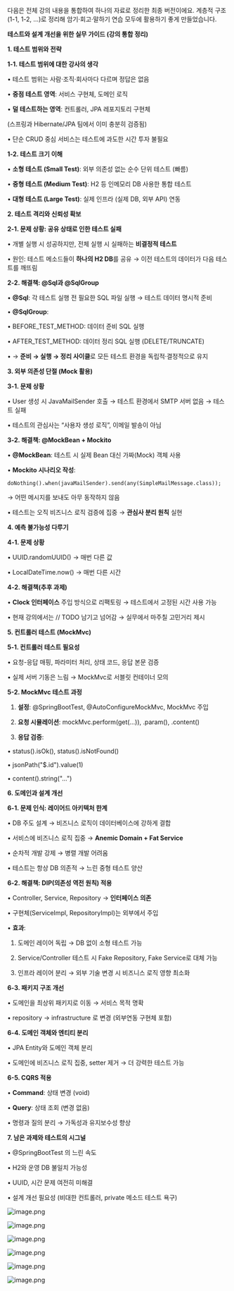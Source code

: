 다음은 전체 강의 내용을 통합하여 하나의 자료로 정리한 최종 버전이에요. 계층적 구조(1-1, 1-2, …)로 정리해 암기·회고·말하기 연습 모두에 활용하기 좋게 만들었습니다.

**테스트와 설계 개선을 위한 실무 가이드 (강의 통합 정리)**

**1. 테스트 범위와 전략**

**1-1. 테스트 범위에 대한 강사의 생각**

•	테스트 범위는 사람·조직·회사마다 다르며 정답은 없음

•	**중점 테스트 영역**: 서비스 구현체, 도메인 로직

•	**덜 테스트하는 영역**: 컨트롤러, JPA 레포지토리 구현체

(스프링과 Hibernate/JPA 팀에서 이미 충분히 검증됨)

•	단순 CRUD 중심 서비스는 테스트에 과도한 시간 투자 불필요

**1-2. 테스트 크기 이해**

•	**소형 테스트 (Small Test)**: 외부 의존성 없는 순수 단위 테스트 (빠름)

•	**중형 테스트 (Medium Test)**: H2 등 인메모리 DB 사용한 통합 테스트

•	**대형 테스트 (Large Test)**: 실제 인프라 (실제 DB, 외부 API) 연동

**2. 테스트 격리와 신뢰성 확보**

**2-1. 문제 상황: 공유 상태로 인한 테스트 실패**

•	개별 실행 시 성공하지만, 전체 실행 시 실패하는 **비결정적 테스트**

•	원인: 테스트 메소드들이 **하나의 H2 DB**를 공유 → 이전 테스트의 데이터가 다음 테스트를 깨뜨림

**2-2. 해결책: @Sql과 @SqlGroup**

•	**@Sql**: 각 테스트 실행 전 필요한 SQL 파일 실행 → 테스트 데이터 명시적 준비

•	**@SqlGroup**:

•	BEFORE_TEST_METHOD: 데이터 준비 SQL 실행

•	AFTER_TEST_METHOD: 데이터 정리 SQL 실행 (DELETE/TRUNCATE)

•	→ **준비 → 실행 → 정리 사이클**로 모든 테스트 환경을 독립적·결정적으로 유지

**3. 외부 의존성 단절 (Mock 활용)**

**3-1. 문제 상황**

•	User 생성 시 JavaMailSender 호출 → 테스트 환경에서 SMTP 서버 없음 → 테스트 실패

•	테스트의 관심사는 “사용자 생성 로직”, 이메일 발송이 아님

**3-2. 해결책: @MockBean + Mockito**

•	**@MockBean**: 테스트 시 실제 Bean 대신 가짜(Mock) 객체 사용

•	**Mockito 시나리오 작성**:

```
doNothing().when(javaMailSender).send(any(SimpleMailMessage.class));
```

→ 어떤 메시지를 보내도 아무 동작하지 않음

•	테스트는 오직 비즈니스 로직 검증에 집중 → **관심사 분리 원칙** 실현

**4. 예측 불가능성 다루기**

**4-1. 문제 상황**

•	UUID.randomUUID() → 매번 다른 값

•	LocalDateTime.now() → 매번 다른 시간

**4-2. 해결책(추후 과제)**

•	**Clock 인터페이스** 주입 방식으로 리팩토링 → 테스트에서 고정된 시간 사용 가능

•	현재 강의에서는 // TODO 남기고 넘어감 → 실무에서 마주칠 고민거리 제시

**5. 컨트롤러 테스트 (MockMvc)**

**5-1. 컨트롤러 테스트 필요성**

•	요청-응답 매핑, 파라미터 처리, 상태 코드, 응답 본문 검증

•	실제 서버 기동은 느림 → MockMvc로 서블릿 컨테이너 모의

**5-2. MockMvc 테스트 과정**

1.	**설정**: @SpringBootTest, @AutoConfigureMockMvc, MockMvc 주입

2.	**요청 시뮬레이션**: mockMvc.perform(get(...)), .param(), .content()

3.	**응답 검증**:

•	status().isOk(), status().isNotFound()

•	jsonPath("$.id").value(1)

•	content().string("...")

**6. 도메인과 설계 개선**

**6-1. 문제 인식: 레이어드 아키텍처 한계**

•	DB 주도 설계 → 비즈니스 로직이 데이터베이스에 강하게 결합

•	서비스에 비즈니스 로직 집중 → **Anemic Domain + Fat Service**

•	순차적 개발 강제 → 병렬 개발 어려움

•	테스트는 항상 DB 의존적 → 느린 중형 테스트 양산

**6-2. 해결책: DIP(의존성 역전 원칙) 적용**

•	Controller, Service, Repository → **인터페이스 의존**

•	구현체(ServiceImpl, RepositoryImpl)는 외부에서 주입

•	**효과**:

1.	도메인 레이어 독립 → DB 없이 소형 테스트 가능

2.	Service/Controller 테스트 시 Fake Repository, Fake Service로 대체 가능

3.	인프라 레이어 분리 → 외부 기술 변경 시 비즈니스 로직 영향 최소화

**6-3. 패키지 구조 개선**

•	도메인을 최상위 패키지로 이동 → 서비스 목적 명확

•	repository → infrastructure 로 변경 (외부연동 구현체 포함)

**6-4. 도메인 객체와 엔티티 분리**

•	JPA Entity와 도메인 객체 분리

•	도메인에 비즈니스 로직 집중, setter 제거 → 더 강력한 테스트 가능

**6-5. CQRS 적용**

•	**Command**: 상태 변경 (void)

•	**Query**: 상태 조회 (변경 없음)

•	명령과 질의 분리 → 가독성과 유지보수성 향상

**7. 남은 과제와 테스트의 시그널**

•	@SpringBootTest 의 느린 속도

•	H2와 운영 DB 불일치 가능성

•	UUID, 시간 문제 여전히 미해결

•	설계 개선 필요성 (비대한 컨트롤러, private 메소드 테스트 욕구)

![image.png](attachment:099177c7-17de-4723-95b6-0c41fb238570:image.png)

![image.png](attachment:b91cfa7a-2306-4135-9b14-bb37556abeb5:image.png)

![image.png](attachment:00b672a7-8878-4eaa-9531-d407384223ae:image.png)

![image.png](attachment:839771ab-8c5e-433e-a53c-ad3eb86db534:image.png)

![image.png](attachment:836ee6a4-448b-437c-9d17-904198dd7bed:image.png)

![image.png](attachment:f8c71c7b-a191-4e08-90fc-27f5465de247:image.png)
